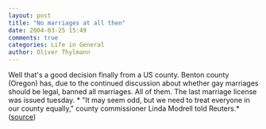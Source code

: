 ```yaml
---
layout: post
title: "No marriages at all then"
date: 2004-03-25 15:49
comments: true
categories: Life in General
author: Oliver Thylmann
---
```



Well that's a good decision finally from a US county. Benton county (Oregon) has, due to the continued discussion about whether gay marriages should be legal, banned all marriages. All of them. The last marriage license was issued tuesday. * &quot;It may seem odd, but we need to treat everyone in our county equally,&quot; county commissioner Linda Modrell told Reuters.* ([source](http://news.bbc.co.uk/2/hi/americas/3564893.stm))


